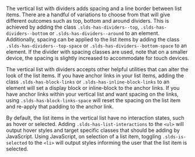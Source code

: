 The vertical list with dividers adds spacing and a line border between list items. There are a handful of variations to choose from that will give different outcomes such as top, bottom and around dividers. This is achieved by adding the class `.slds-has-dividers--top`, `.slds-has-dividers--bottom` or `.slds-has-dividers--around` to an element. Additionally, spacing can be applied to the list items by adding the class `.slds-has-dividers--top-space` or `.slds-has-dividers--bottom-space` to an element. If the divider with spacing classes are used, note that on a smaller device, the spacing is slightly increased to accommodate for touch devices.

The vertical list with dividers accepts other helpful utilities that can alter the look of the list items. If you have anchor links in your list items, adding the class `.slds-has-block-links` or `.slds-has-inline-block-links` to an element will set a display block or inline-block to the anchor links. If you have anchor links within your vertical list and want spacing on the links, using `.slds-has-block-links-space` will reset the spacing on the list item and re-apply that padding to the anchor link.

By default, the list items in the vertical list have no interaction states, such as hover or selected. Adding `.slds-has-list-interactions` to the `<ul>` will output hover styles and target specific classes that should be adding by JavaScript. Using JavaScript, on selection of a list item, toggling `.slds-is-selected` to the `<li>` will output styles informing the user that the list item is selected.
